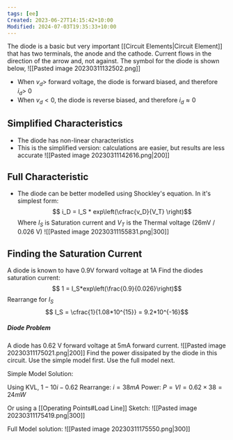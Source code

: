 ```yaml
---
tags: [ee]
Created: 2023-06-27T14:15:42+10:00
Modified: 2024-07-03T19:35:33+10:00
---
```

The diode is a basic but very important [[Circuit Elements|Circuit Element]] that has two terminals, the anode and the cathode. Current flows in the direction of the arrow and, not against. The symbol for the diode is shown below,
![[Pasted image 20230311132502.png]]
- When $v_d >$ forward voltage, the diode is forward biased, and therefore $i_d >$ 0
- When $v_d < 0$, the diode is reverse biased, and therefore $i_d \approx 0$

## Simplified Characteristics
- The diode has non-linear characteristics
- This is the simplified version: calculations are easier, but results are less accurate
![[Pasted image 20230311142616.png|200]]

## Full Characteristic 
- The diode can be better modelled using Shockley's equation. In it's simplest form:
$$ i_D = I_S * exp\left(\cfrac{v_D}{V_T} \right)$$
Where $I_S$ is Saturation current and $V_T$ is the Thermal voltage (26mV / 0.026 V)
![[Pasted image 20230311155831.png|300]]

## Finding the Saturation Current
A diode is known to have 0.9V forward voltage at 1A
Find the diodes saturation current:
$$ 1 = I_S*exp\left(\frac{0.9}{0.026}\right)$$
Rearrange for $I_S$
$$ I_S = \cfrac{1}{1.08*10^{15}} = 9.2*10^{-16}$$
##### Diode Problem
A diode has 0.62 V forward voltage at 5mA forward current.
![[Pasted image 20230311175021.png|200]]
Find the power dissipated by the diode in this circuit.
Use the simple model first.
Use the full model next.

Simple Model Solution:

Using KVL,
$1-10i-0.62$
Rearrange: $i = 38mA$
Power: $P = VI = 0.62\times 38 = 24mW$

Or using a [[Operating Points#Load Line]]
Sketch:
![[Pasted image 20230311175419.png|300]]

Full Model solution:
![[Pasted image 20230311175550.png|300]]